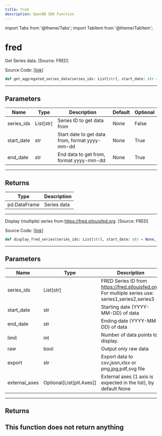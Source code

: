 ```yaml
---
title: fred
description: OpenBB SDK Function
---
```


import Tabs from '@theme/Tabs';
import TabItem from '@theme/TabItem';

# fred

<Tabs>
<TabItem value="model" label="Model" default>

Get Series data. [Source: FRED]

Source Code: [[link](https://github.com/OpenBB-finance/OpenBBTerminal/tree/main/openbb_terminal/economy/fred_model.py#L208)]
```python
def get_aggregated_series_data(series_ids: List[str], start_date: str = None, end_date: str = None) -> Tuple[pd.DataFrame, dict]
```
---
## Parameters
| Name | Type | Description | Default | Optional |
| ---- | ---- | ----------- | ------- | -------- |
| series_ids | List[str] | Series ID to get data from | None | False |
| start_date | str | Start date to get data from, format yyyy-mm-dd | None | True |
| end_date | str | End data to get from, format yyyy-mm-dd | None | True |

---
## Returns
| Type | Description |
| ---- | ----------- |
| pd.DataFrame | Series data |
---


</TabItem>
<TabItem value="view" label="View">

Display (multiple) series from https://fred.stlouisfed.org. [Source: FRED]

Source Code: [[link](https://github.com/OpenBB-finance/OpenBBTerminal/tree/main/openbb_terminal/economy/fred_view.py#L76)]
```python
def display_fred_series(series_ids: List[str], start_date: str = None, end_date: str = None, limit: int = 10, get_data: bool = False, raw: bool = False, export: str = "", external_axes: Optional[List[matplotlib.axes._axes.Axes]] = None) -> None
```
---
## Parameters
| Name | Type | Description | Default | Optional |
| ---- | ---- | ----------- | ------- | -------- |
| series_ids | List[str] | FRED Series ID from https://fred.stlouisfed.org. For multiple series use: series1,series2,series3 | None | False |
| start_date | str | Starting date (YYYY-MM-DD) of data | None | True |
| end_date | str | Ending date (YYYY-MM-DD) of data | None | True |
| limit | int | Number of data points to display. | 10 | True |
| raw | bool | Output only raw data | False | True |
| export | str | Export data to csv,json,xlsx or png,jpg,pdf,svg file |  | True |
| external_axes | Optional[List[plt.Axes]] | External axes (1 axis is expected in the list), by default None | None | True |

---
## Returns
This function does not return anything
---


</TabItem>
</Tabs>